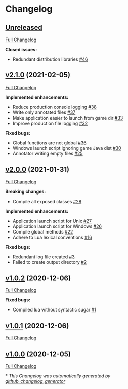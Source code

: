 # Changelog

## [Unreleased](https://github.com/real-coco-labs/pz-zdoc/tree/HEAD)

[Full Changelog](https://github.com/real-coco-labs/pz-zdoc/compare/v2.1.0...HEAD)

**Closed issues:**

- Redundant distribution libraries [\#46](https://github.com/real-coco-labs/pz-zdoc/issues/46)

## [v2.1.0](https://github.com/real-coco-labs/pz-zdoc/tree/v2.1.0) (2021-02-05)

[Full Changelog](https://github.com/real-coco-labs/pz-zdoc/compare/v2.0.0...v2.1.0)

**Implemented enhancements:**

- Reduce production console logging [\#38](https://github.com/real-coco-labs/pz-zdoc/issues/38)
- Write only annotated files [\#37](https://github.com/real-coco-labs/pz-zdoc/issues/37)
- Make application easier to launch from game dir [\#33](https://github.com/real-coco-labs/pz-zdoc/issues/33)
- Improve production file logging [\#32](https://github.com/real-coco-labs/pz-zdoc/issues/32)

**Fixed bugs:**

- Global functions are not global [\#36](https://github.com/real-coco-labs/pz-zdoc/issues/36)
- Windows launch script ignoring game Java dist [\#30](https://github.com/real-coco-labs/pz-zdoc/issues/30)
- Annotator writing empty files [\#25](https://github.com/real-coco-labs/pz-zdoc/issues/25)

## [v2.0.0](https://github.com/real-coco-labs/pz-zdoc/tree/v2.0.0) (2021-01-31)

[Full Changelog](https://github.com/real-coco-labs/pz-zdoc/compare/v1.0.2...v2.0.0)

**Breaking changes:**

- Compile all exposed classes [\#28](https://github.com/real-coco-labs/pz-zdoc/issues/28)

**Implemented enhancements:**

- Application launch script for Unix [\#27](https://github.com/real-coco-labs/pz-zdoc/issues/27)
- Application launch script for Windows [\#26](https://github.com/real-coco-labs/pz-zdoc/issues/26)
- Compile global methods [\#22](https://github.com/real-coco-labs/pz-zdoc/issues/22)
- Adhere to Lua lexical conventions [\#16](https://github.com/real-coco-labs/pz-zdoc/issues/16)

**Fixed bugs:**

- Redundant log file created [\#3](https://github.com/real-coco-labs/pz-zdoc/issues/3)
- Failed to create output directory [\#2](https://github.com/real-coco-labs/pz-zdoc/issues/2)

## [v1.0.2](https://github.com/real-coco-labs/pz-zdoc/tree/v1.0.2) (2020-12-06)

[Full Changelog](https://github.com/real-coco-labs/pz-zdoc/compare/v1.0.1...v1.0.2)

**Fixed bugs:**

- Compiled lua without syntactic sugar [\#1](https://github.com/real-coco-labs/pz-zdoc/issues/1)

## [v1.0.1](https://github.com/real-coco-labs/pz-zdoc/tree/v1.0.1) (2020-12-06)

[Full Changelog](https://github.com/real-coco-labs/pz-zdoc/compare/v1.0.0...v1.0.1)

## [v1.0.0](https://github.com/real-coco-labs/pz-zdoc/tree/v1.0.0) (2020-12-05)

[Full Changelog](https://github.com/real-coco-labs/pz-zdoc/compare/2b70c954e4fa2a46d082474a83e2ea67f1d3d6b3...v1.0.0)



\* *This Changelog was automatically generated by [github_changelog_generator](https://github.com/github-changelog-generator/github-changelog-generator)*
